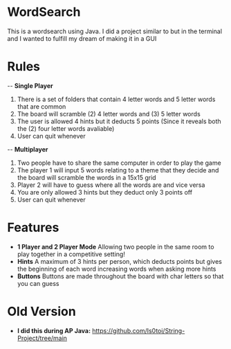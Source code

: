 # WordSearch
This is a wordsearch using Java. I did a project similar to but in the terminal and I wanted to fulfill my dream of making it in a GUI

# Rules
-- **Single Player**
1. There is a set of folders that contain 4 letter words and 5 letter words that are common
2. The board will scramble (2) 4 letter words and (3) 5 letter words
3. The user is allowed 4 hints but it deducts 5 points (Since it reveals both the (2) four letter words avaliable)
4. User can quit whenever

-- **Multiplayer**
1. Two people have to share the same computer in order to play the game
2. The player 1 will input 5 words relating to a theme that they decide and the board will scramble the words in a 15x15 grid
3. Player 2 will have to guess where all the words are and vice versa
4. You are only allowed 3 hints but they deduct only 3 points off
5. User can quit whenever

# Features
- **1 Player and 2 Player Mode** Allowing two people in the same room to play together in a competitive setting!
- **Hints** A maximum of 3 hints per person, which deducts points but gives the beginning of each word increasing words when asking more hints
- **Buttons** Buttons are made throughout the board with char letters so that you can guess

# Old Version
- **I did this during AP Java:** https://github.com/Is0toi/String-Project/tree/main 
